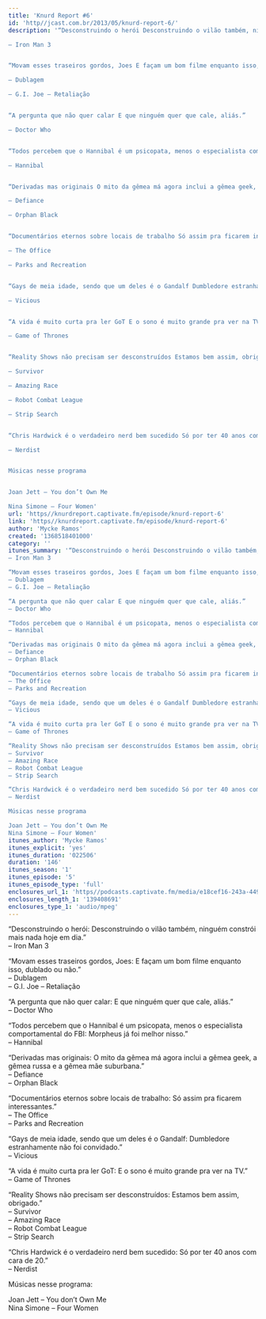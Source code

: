 ```yaml
---
title: 'Knurd Report #6'
id: 'http//jcast.com.br/2013/05/knurd-report-6/'
description: '“Desconstruindo o herói Desconstruindo o vilão também, ninguém constrói mais nada hoje em dia.”

– Iron Man 3


“Movam esses traseiros gordos, Joes E façam um bom filme enquanto isso, dublado ou não.”

– Dublagem

– G.I. Joe – Retaliação


“A pergunta que não quer calar E que ninguém quer que cale, aliás.”

– Doctor Who


“Todos percebem que o Hannibal é um psicopata, menos o especialista comportamental do FBI Morpheus já foi melhor nisso.”

– Hannibal


“Derivadas mas originais O mito da gêmea má agora inclui a gêmea geek, a gêmea russa e a gêmea mãe suburbana.”

– Defiance

– Orphan Black


“Documentários eternos sobre locais de trabalho Só assim pra ficarem interessantes.”

– The Office

– Parks and Recreation


“Gays de meia idade, sendo que um deles é o Gandalf Dumbledore estranhamente não foi convidado.”

– Vicious


“A vida é muito curta pra ler GoT E o sono é muito grande pra ver na TV.”

– Game of Thrones


“Reality Shows não precisam ser desconstruídos Estamos bem assim, obrigado.”

– Survivor

– Amazing Race

– Robot Combat League

– Strip Search


“Chris Hardwick é o verdadeiro nerd bem sucedido Só por ter 40 anos com cara de 20.”

– Nerdist


Músicas nesse programa


Joan Jett – You don’t Own Me

Nina Simone – Four Women'
url: 'https//knurdreport.captivate.fm/episode/knurd-report-6'
link: 'https//knurdreport.captivate.fm/episode/knurd-report-6'
author: 'Mycke Ramos'
created: '1368518401000'
category: ''
itunes_summary: '“Desconstruindo o herói Desconstruindo o vilão também, ninguém constrói mais nada hoje em dia.”
– Iron Man 3

“Movam esses traseiros gordos, Joes E façam um bom filme enquanto isso, dublado ou não.”
– Dublagem
– G.I. Joe – Retaliação

“A pergunta que não quer calar E que ninguém quer que cale, aliás.”
– Doctor Who

“Todos percebem que o Hannibal é um psicopata, menos o especialista comportamental do FBI Morpheus já foi melhor nisso.”
– Hannibal

“Derivadas mas originais O mito da gêmea má agora inclui a gêmea geek, a gêmea russa e a gêmea mãe suburbana.”
– Defiance
– Orphan Black

“Documentários eternos sobre locais de trabalho Só assim pra ficarem interessantes.”
– The Office
– Parks and Recreation

“Gays de meia idade, sendo que um deles é o Gandalf Dumbledore estranhamente não foi convidado.”
– Vicious

“A vida é muito curta pra ler GoT E o sono é muito grande pra ver na TV.”
– Game of Thrones

“Reality Shows não precisam ser desconstruídos Estamos bem assim, obrigado.”
– Survivor
– Amazing Race
– Robot Combat League
– Strip Search

“Chris Hardwick é o verdadeiro nerd bem sucedido Só por ter 40 anos com cara de 20.”
– Nerdist

Músicas nesse programa

Joan Jett – You don’t Own Me
Nina Simone – Four Women'
itunes_author: 'Mycke Ramos'
itunes_explicit: 'yes'
itunes_duration: '022506'
duration: '146'
itunes_season: '1'
itunes_episode: '5'
itunes_episode_type: 'full'
enclosures_url_1: 'https//podcasts.captivate.fm/media/e18cef16-243a-449c-bad2-bd3d3dee5861/hipcast-12771-u-391615-s-1-audio_tc.mp3'
enclosures_length_1: '139408691'
enclosures_type_1: 'audio/mpeg'
---
```

“Desconstruindo o herói: Desconstruindo o vilão também, ninguém constrói mais nada hoje em dia.”  
– Iron Man 3

“Movam esses traseiros gordos, Joes: E façam um bom filme enquanto isso, dublado ou não.”  
– Dublagem  
– G.I. Joe – Retaliação

“A pergunta que não quer calar: E que ninguém quer que cale, aliás.”  
– Doctor Who

“Todos percebem que o Hannibal é um psicopata, menos o especialista comportamental do FBI: Morpheus já foi melhor nisso.”  
– Hannibal

“Derivadas mas originais: O mito da gêmea má agora inclui a gêmea geek, a gêmea russa e a gêmea mãe suburbana.”  
– Defiance  
– Orphan Black

“Documentários eternos sobre locais de trabalho: Só assim pra ficarem interessantes.”  
– The Office  
– Parks and Recreation

“Gays de meia idade, sendo que um deles é o Gandalf: Dumbledore estranhamente não foi convidado.”  
– Vicious

“A vida é muito curta pra ler GoT: E o sono é muito grande pra ver na TV.”  
– Game of Thrones

“Reality Shows não precisam ser desconstruídos: Estamos bem assim, obrigado.”  
– Survivor  
– Amazing Race  
– Robot Combat League  
– Strip Search

“Chris Hardwick é o verdadeiro nerd bem sucedido: Só por ter 40 anos com cara de 20.”  
– Nerdist

Músicas nesse programa:

Joan Jett – You don’t Own Me  
Nina Simone – Four Women